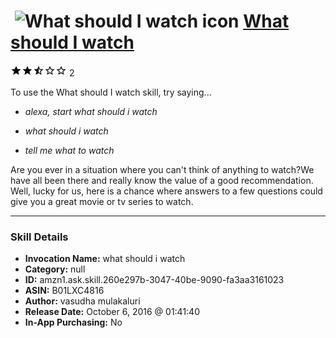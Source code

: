 # &nbsp;<img src="skill_icon" alt="What should I watch icon" width="36"> [What should I watch](http://alexa.amazon.com/#skills/amzn1.ask.skill.260e297b-3047-40be-9090-fa3aa3161023)
![2.5 stars](../../images/ic_star_black_18dp_1x.png)![2.5 stars](../../images/ic_star_black_18dp_1x.png)![2.5 stars](../../images/ic_star_half_black_18dp_1x.png)![2.5 stars](../../images/ic_star_border_black_18dp_1x.png)![2.5 stars](../../images/ic_star_border_black_18dp_1x.png) 2

To use the What should I watch skill, try saying...

* *alexa, start what should i watch*

* *what should i watch*

* *tell me what to watch*

Are you ever in a situation where you can't think of anything to watch?We have all been there and really know the value of a good recommendation. 
Well, lucky for us, here is a chance where answers to a few questions could give you a great movie or tv series to watch.

***

### Skill Details

* **Invocation Name:** what should i watch
* **Category:** null
* **ID:** amzn1.ask.skill.260e297b-3047-40be-9090-fa3aa3161023
* **ASIN:** B01LXC4816
* **Author:** vasudha mulakaluri
* **Release Date:** October 6, 2016 @ 01:41:40
* **In-App Purchasing:** No
